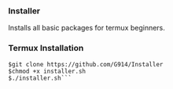 ### Installer
Installs all basic packages for termux beginners. 

### Termux Installation

```pkg install git
$git clone https://github.com/G914/Installer
$chmod +x installer.sh
$./installer.sh```
